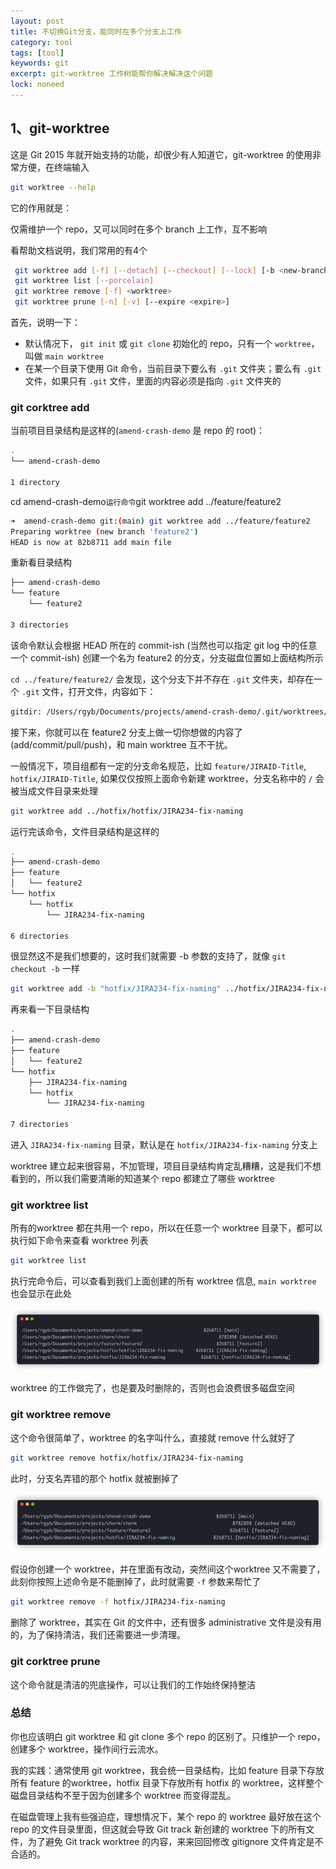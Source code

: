 ```yaml
---
layout: post
title: 不切换Git分支，能同时在多个分支上工作
category: tool
tags: [tool]
keywords: git
excerpt: git-worktree 工作树能帮你解决解决这个问题
lock: noneed
---
```


## 1、git-worktree

这是 Git 2015 年就开始支持的功能，却很少有人知道它，git-worktree 的使用非常方便，在终端输入

```sh
git worktree --help
```

它的作用就是：

仅需维护一个 repo，又可以同时在多个 branch 上工作，互不影响

看帮助文档说明，我们常用的有4个

```sh
 git worktree add [-f] [--detach] [--checkout] [--lock] [-b <new-branch>] <path> [<commit-ish>]
 git worktree list [--porcelain]
 git worktree remove [-f] <worktree>
 git worktree prune [-n] [-v] [--expire <expire>]
```

首先，说明一下：

- 默认情况下， `git init` 或 `git clone` 初始化的 repo，只有一个 `worktree`，叫做 `main worktree`
- 在某一个目录下使用 Git 命令，当前目录下要么有 `.git` 文件夹；要么有 `.git` 文件，如果只有 `.git` 文件，里面的内容必须是指向 `.git` 文件夹的

### git corktree add

当前项目目录结构是这样的(`amend-crash-demo` 是 repo 的 root)：

```sh
.
└── amend-crash-demo

1 directory
```

cd amend-crash-demo` 运行命令 `git worktree add ../feature/feature2

```sh
➜  amend-crash-demo git:(main) git worktree add ../feature/feature2
Preparing worktree (new branch 'feature2')
HEAD is now at 82b8711 add main file
```

重新看目录结构

```sh
├── amend-crash-demo
└── feature
    └── feature2

3 directories
```

该命令默认会根据 HEAD 所在的 commit-ish (当然也可以指定 git log 中的任意一个 commit-ish) 创建一个名为 feature2 的分支，分支磁盘位置如上面结构所示

`cd ../feature/feature2/` 会发现，这个分支下并不存在 `.git` 文件夹，却存在一个 `.git` 文件，打开文件，内容如下：

```sh
gitdir: /Users/rgyb/Documents/projects/amend-crash-demo/.git/worktrees/feature2
```

接下来，你就可以在 feature2 分支上做一切你想做的内容了(add/commit/pull/push)，和 main worktree 互不干扰。

一般情况下，项目组都有一定的分支命名规范，比如 `feature/JIRAID-Title`, `hotfix/JIRAID-Title`, 如果仅仅按照上面命令新建 worktree，分支名称中的 `/` 会被当成文件目录来处理

```sh
git worktree add ../hotfix/hotfix/JIRA234-fix-naming
```

运行完该命令，文件目录结构是这样的

```sh
.
├── amend-crash-demo
├── feature
│   └── feature2
└── hotfix
    └── hotfix
        └── JIRA234-fix-naming

6 directories
```

很显然这不是我们想要的，这时我们就需要 -b 参数的支持了，就像 `git checkout -b` 一样

```sh
git worktree add -b "hotfix/JIRA234-fix-naming" ../hotfix/JIRA234-fix-naming
```

再来看一下目录结构

```sh
.
├── amend-crash-demo
├── feature
│   └── feature2
└── hotfix
    ├── JIRA234-fix-naming
    └── hotfix
        └── JIRA234-fix-naming

7 directories
```

进入 `JIRA234-fix-naming` 目录，默认是在 `hotfix/JIRA234-fix-naming` 分支上

worktree 建立起来很容易，不加管理，项目目录结构肯定乱糟糟，这是我们不想看到的，所以我们需要清晰的知道某个 repo 都建立了哪些 worktree

### git worktree list

所有的worktree 都在共用一个 repo，所以在任意一个 worktree 目录下，都可以执行如下命令来查看 worktree 列表

```sh
git worktree list
```

执行完命令后，可以查看到我们上面创建的所有 worktree 信息, `main worktree` 也会显示在此处

![](/assets/images/tools/git-worktree-2.png)

worktree 的工作做完了，也是要及时删除的，否则也会浪费很多磁盘空间

### git worktree remove

这个命令很简单了，worktree 的名字叫什么，直接就 remove 什么就好了

```sh
git worktree remove hotfix/hotfix/JIRA234-fix-naming
```

此时，分支名弄错的那个 hotfix 就被删掉了

![](/assets/images/tools/git-worktree-3.png)

假设你创建一个 worktree，并在里面有改动，突然间这个worktree 又不需要了，此刻你按照上述命令是不能删掉了，此时就需要 `-f` 参数来帮忙了

```sh
git worktree remove -f hotfix/JIRA234-fix-naming
```

删除了 worktree，其实在 Git 的文件中，还有很多 administrative 文件是没有用的，为了保持清洁，我们还需要进一步清理。

### git corktree prune

这个命令就是清洁的兜底操作，可以让我们的工作始终保持整洁

### 总结

你也应该明白 git worktree 和 git clone 多个 repo 的区别了。只维护一个 repo，创建多个 worktree，操作间行云流水。

我的实践：通常使用 git worktree，我会统一目录结构，比如 feature 目录下存放所有 feature 的worktree，hotfix 目录下存放所有 hotfix 的 worktree，这样整个磁盘目录结构不至于因为创建多个 worktree 而变得混乱。

在磁盘管理上我有些强迫症，理想情况下，某个 repo 的 worktree 最好放在这个 repo 的文件目录里面，但这就会导致 Git track 新创建的 worktree 下的所有文件，为了避免 Git track worktree 的内容，来来回回修改 gitignore 文件肯定是不合适的。





